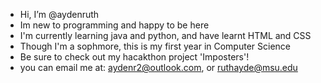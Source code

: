- Hi, I’m @aydenruth
- Im new to programming and happy to be here
- I'm currently learning java and python, and have learnt HTML and CSS
- Though I'm a sophmore, this is my first year in Computer Science
- Be sure to check out my hacakthon project 'Imposters'!
- you can email me at: aydenr2@outlook.com, or ruthayde@msu.edu

<!---
iveneverfeltathought/iveneverfeltathought is a ✨ special ✨ repository because its `README.md` (this file) appears on your GitHub profile.
You can click the Preview link to take a look at your changes.
--->
